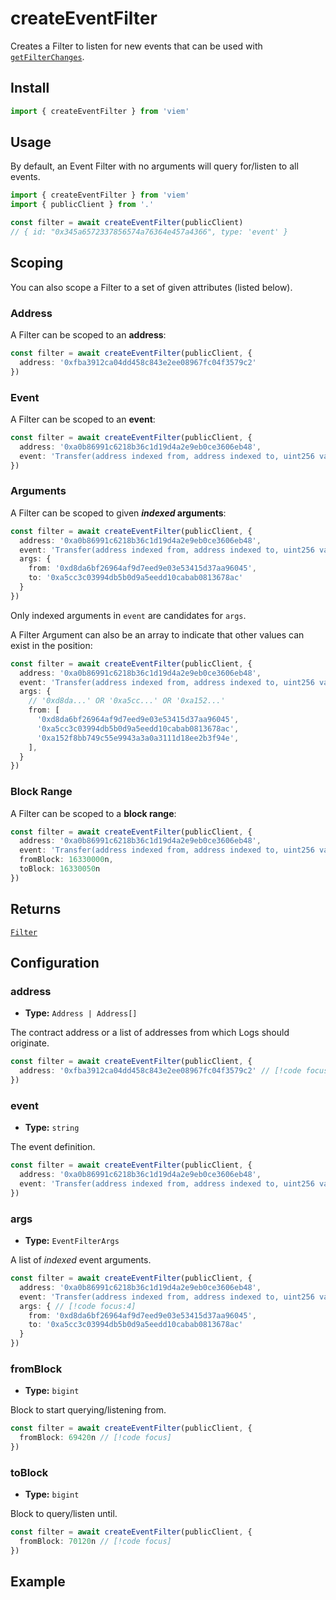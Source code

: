 # createEventFilter

Creates a Filter to listen for new events that can be used with [`getFilterChanges`](/TODO).

## Install

```ts
import { createEventFilter } from 'viem'
```

## Usage

By default, an Event Filter with no arguments will query for/listen to all events.

```ts
import { createEventFilter } from 'viem'
import { publicClient } from '.'

const filter = await createEventFilter(publicClient)
// { id: "0x345a6572337856574a76364e457a4366", type: 'event' }
```

## Scoping

You can also scope a Filter to a set of given attributes (listed below).

### Address

A Filter can be scoped to an **address**:

```ts
const filter = await createEventFilter(publicClient, {
  address: '0xfba3912ca04dd458c843e2ee08967fc04f3579c2'
})
```

### Event

A Filter can be scoped to an **event**:

```ts
const filter = await createEventFilter(publicClient, {
  address: '0xa0b86991c6218b36c1d19d4a2e9eb0ce3606eb48',
  event: 'Transfer(address indexed from, address indexed to, uint256 value)',
})
```

### Arguments

A Filter can be scoped to given **_indexed_ arguments**:

```ts
const filter = await createEventFilter(publicClient, {
  address: '0xa0b86991c6218b36c1d19d4a2e9eb0ce3606eb48',
  event: 'Transfer(address indexed from, address indexed to, uint256 value)',
  args: {
    from: '0xd8da6bf26964af9d7eed9e03e53415d37aa96045',
    to: '0xa5cc3c03994db5b0d9a5eedd10cabab0813678ac'
  }
})
```

Only indexed arguments in `event` are candidates for `args`.

A Filter Argument can also be an array to indicate that other values can exist in the position:

```ts
const filter = await createEventFilter(publicClient, {
  address: '0xa0b86991c6218b36c1d19d4a2e9eb0ce3606eb48',
  event: 'Transfer(address indexed from, address indexed to, uint256 value)',
  args: {
    // '0xd8da...' OR '0xa5cc...' OR '0xa152...'
    from: [
      '0xd8da6bf26964af9d7eed9e03e53415d37aa96045', 
      '0xa5cc3c03994db5b0d9a5eedd10cabab0813678ac',
      '0xa152f8bb749c55e9943a3a0a3111d18ee2b3f94e',
    ],
  }
})
```

### Block Range

A Filter can be scoped to a **block range**:

```ts
const filter = await createEventFilter(publicClient, {
  address: '0xa0b86991c6218b36c1d19d4a2e9eb0ce3606eb48',
  event: 'Transfer(address indexed from, address indexed to, uint256 value)',
  fromBlock: 16330000n,
  toBlock: 16330050n
})
```

## Returns

[`Filter`](/TODO)

## Configuration

### address

- **Type:** `Address | Address[]`

The contract address or a list of addresses from which Logs should originate.

```ts
const filter = await createEventFilter(publicClient, {
  address: '0xfba3912ca04dd458c843e2ee08967fc04f3579c2' // [!code focus]
})
```

### event

- **Type:** `string`

The event definition.

```ts
const filter = await createEventFilter(publicClient, {
  address: '0xa0b86991c6218b36c1d19d4a2e9eb0ce3606eb48',
  event: 'Transfer(address indexed from, address indexed to, uint256 value)', // [!code focus]
})
```

### args

- **Type:** `EventFilterArgs`

A list of _indexed_ event arguments.

```ts
const filter = await createEventFilter(publicClient, {
  address: '0xa0b86991c6218b36c1d19d4a2e9eb0ce3606eb48',
  event: 'Transfer(address indexed from, address indexed to, uint256 value)',
  args: { // [!code focus:4]
    from: '0xd8da6bf26964af9d7eed9e03e53415d37aa96045',
    to: '0xa5cc3c03994db5b0d9a5eedd10cabab0813678ac'
  }
})
```

### fromBlock

- **Type:** `bigint`

Block to start querying/listening from.

```ts
const filter = await createEventFilter(publicClient, {
  fromBlock: 69420n // [!code focus]
})
```

### toBlock

- **Type:** `bigint`

Block to query/listen until.

```ts
const filter = await createEventFilter(publicClient, {
  fromBlock: 70120n // [!code focus]
})
```

## Example